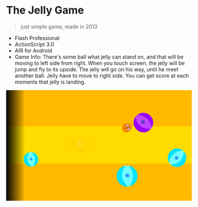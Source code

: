 # The Jelly Game
> just simple game, made in 2013
- Flash Professional
- ActionScript 3.0
- AIR for Android
- Game Info: There's some ball what jelly can stand on, and that will be moving to left side from right.
When you touch screen, the jelly will be jump and fly to its upside.
The jelly will go on his way, until he meet another ball.
Jelly have to move to right side. You can get score at each moments that jelly is landing.

![InGameScreenshot](./ingame-screenshot.png)
